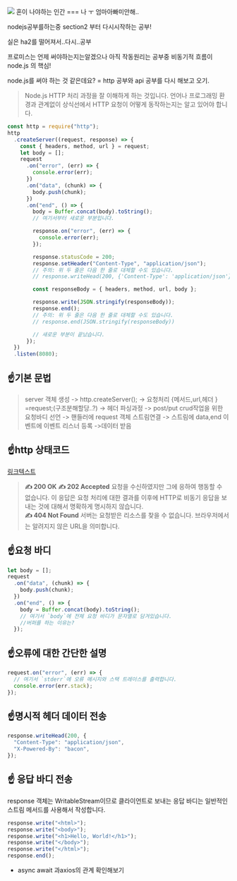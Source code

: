 ![](https://images.velog.io/images/ww3ysq/post/931e625b-9ea5-4871-9f87-21260aca2f10/image.png)
혼이 나야하는 인간 === 나
ㅜ
엄마아빠미안해..

nodejs공부를하는중
section2 부터 다시시작하는 공부!

실은 ha2를 떨어져서..다시..공부

프로미스는 언제 써야하는지는알겠으나 아직 작동원리는 공부중
비동기적 흐름이 node.js 의 핵심!

node.js를 써야 하는 것 같은데요?
= http 공부와 api 공부를 다시 해보고 오기.

> Node.js HTTP 처리 과정을 잘 이해하게 하는 것입니다.
> 언어나 프로그래밍 환경과 관계없이 상식선에서 HTTP 요청이 어떻게 동작하는지는 알고 있어야 합니다.

```jsx
const http = require("http");
http
  .createServer((request, response) => {
    const { headers, method, url } = request;
    let body = [];
    request
      .on("error", (err) => {
        console.error(err);
      })
      .on("data", (chunk) => {
        body.push(chunk);
      })
      .on("end", () => {
        body = Buffer.concat(body).toString();
        // 여기서부터 새로운 부분입니다.

        response.on("error", (err) => {
          console.error(err);
        });

        response.statusCode = 200;
        response.setHeader("Content-Type", "application/json");
        // 주의: 위 두 줄은 다음 한 줄로 대체할 수도 있습니다.
        // response.writeHead(200, {'Content-Type': 'application/json'})

        const responseBody = { headers, method, url, body };

        response.write(JSON.stringify(responseBody));
        response.end();
        // 주의: 위 두 줄은 다음 한 줄로 대체할 수도 있습니다.
        // response.end(JSON.stringify(responseBody))

        // 새로운 부분이 끝났습니다.
      });
  })
  .listen(8080);
```

## ☝기본 문법

> server 객체 생성
> -> http.createServer();
> -> 요청처리 {메서드,url,헤더 } =request;(구조분해할당..?)
> -> 헤더 파싱과정
> -> post/put crud작업을 위한 요청바디 선언
> -> 핸들러에 request 객체 스트림연결
> -> 스트림에 data,end 이벤트에 이벤트 리스너 등록
> ->데이터 받음

## ☝http 상태코드

[링크텍스트](https://developer.mozilla.org/ko/docs/Web/HTTP/Status)

> **✍ 200 OK**
> **✍ 202 Accepted**
> 요청을 수신하였지만 그에 응하여 행동할 수 없습니다. 이 응답은 요청 처리에 대한 결과를 이후에 HTTP로 비동기 응답을 보내는 것에 대해서 명확하게 명시하지 않습니다.  
> **✍ 404 Not Found**
> 서버는 요청받은 리소스를 찾을 수 없습니다. 브라우저에서는 알려지지 않은 URL을 의미합니다.

## ☝요청 바디

```jsx
let body = [];
request
  .on("data", (chunk) => {
    body.push(chunk);
  })
  .on("end", () => {
    body = Buffer.concat(body).toString();
    // 여기서 `body`에 전체 요청 바디가 문자열로 담겨있습니다.
    //버퍼를 하는 이유는?
  });
```

## ☝오류에 대한 간단한 설명

```jsx
request.on("error", (err) => {
  // 여기서 `stderr`에 오류 메시지와 스택 트레이스를 출력합니다.
  console.error(err.stack);
});
```

## ☝명시적 헤더 데이터 전송

```jsx
response.writeHead(200, {
  "Content-Type": "application/json",
  "X-Powered-By": "bacon",
});
```

## ☝ 응답 바디 전송

response 객체는 WritableStream이므로 클라이언트로 보내는 응답 바디는 일반적인 스트림 메서드를 사용해서 작성합니다.

```jsx
response.write("<html>");
response.write("<body>");
response.write("<h1>Hello, World!</h1>");
response.write("</body>");
response.write("</html>");
response.end();
```

- async await 과axios의 관계 확인해보기
